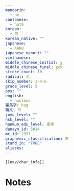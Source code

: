 ```yaml
---
mandarin:
  - hé
cantonese:
  - hat6
korean:
  - 핵
korean_native: ""
japanese:
  - KAKU
japanese_nanori: ""
vietnamese:
middle_chinese_initial: ɣ
middle_chinese_final: ɣɛk
stroke_count: 10
radical: 木
skip_number: 1-4-6
grade_level: 5
pos: ""
english:
  - nucleus
羅馬字: hag
韓文: 학
joyo_level: ""
hsk_level: ""
hanmun_edu_level: 高等
danayo_id: 5014
mc_id: 2957
graphemic_classification: 亥
stand_in: "TRUE"
aliases:
---
```

```meta-bind-embed
[[nav/char_info]]
```

# Notes

